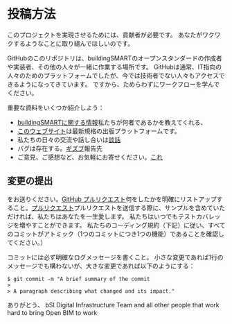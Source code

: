 # 投稿方法

このプロジェクトを実現させるためには、貢献者が必要です。 あなたがワクワクするようなことに取り組んでほしいのです。

GitHubのこのリポジトリは、buildingSMARTのオープンスタンダードの作成者や実装者、その他の人々が一緒に作業する場所です。 GitHubは通常、IT指向の人々のためのプラットフォームでしたが、今では技術者でない人々もアクセスできるようになってきています。 ですから、ためらわずにワークフローを学んでください。 

重要な資料をいくつか紹介しよう：

  * [buildingSMARTに関する情報](https://www.buildingsmart.org/)私たちが何者であるかを教えてくれる、
  * [このウェブサイト](http://www.buildingsmart-tech.org/)は最新規格の出版プラットフォームです。
  * 私たちの日々の交流や話し合いは[談話](https://forums.buildingsmart.org)
  * バグは存在する。[ギズブ](https://github.com/buildingSMART/bSDD/issues)報告先
  * ご意見、ご感想など、お気軽にお寄せください。[これ]((https://github.com/buildingSMART/bSDD/issues))
  
## 変更の提出

をお送りください。[GitHub プルリクエスト](https://github.com/buildingSMART/bSDD/pull/new/master)何をしたかを明確にリストアップすること。[プルリクエスト](http://help.github.com/pull-requests/)プルリクエストを送信する際に、サンプルを含めていただければ、私たちはあなたを一生愛します。 私たちはいつでもテストカバレッジを増やすことができます。 私たちのコーディング規約（下記）に従い、すべてのコミットがアトミック（1つのコミットにつき1つの機能）であることを確認してください。）

コミットには必ず明確なログメッセージを書くこと。 小さな変更であれば1行のメッセージでも構わないが、大きな変更であれば以下のようにする：

    $ git commit -m "A brief summary of the commit
    > 
    > A paragraph describing what changed and its impact."

ありがとう、
bSI Digital Infrastructure Team and all other people that work hard to bring Open BIM to work
